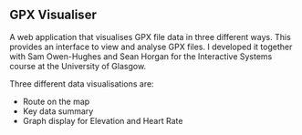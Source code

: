 GPX Visualiser
--------------

A web application that visualises GPX file data in three different ways. This provides an interface to view and analyse GPX files. I developed it together with Sam Owen-Hughes and Sean Horgan for the Interactive Systems course at the University of Glasgow.

Three different data visualisations are:
- Route on the map
- Key data summary
- Graph display for Elevation and Heart Rate
